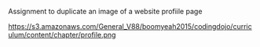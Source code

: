 Assignment to duplicate an image of a website profiile page

https://s3.amazonaws.com/General_V88/boomyeah2015/codingdojo/curriculum/content/chapter/profile.png 
